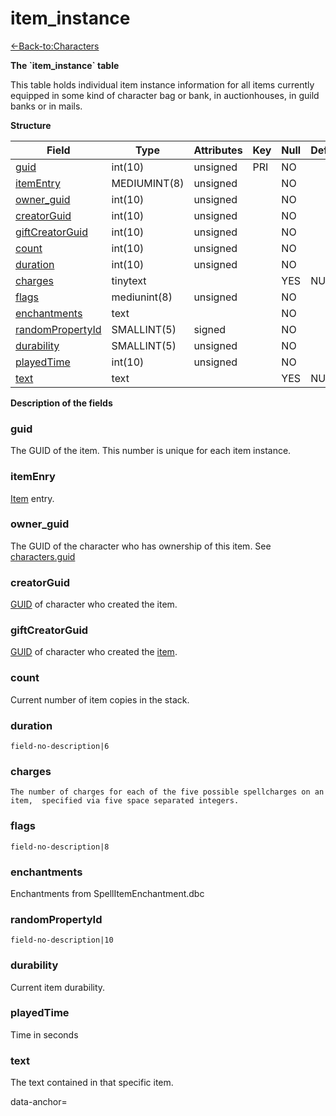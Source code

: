# item\_instance

[<-Back-to:Characters](database-characters.md)

**The \`item\_instance\` table**

This table holds individual item instance information for all items currently equipped in some kind of character bag or bank, in auctionhouses, in guild banks or in mails.

**Structure**

| Field                  | Type         | Attributes | Key | Null | Default | Extra | Comment |
|------------------------|--------------|------------|-----|------|---------|-------|---------|
| [guid][1]              | int(10)      | unsigned   | PRI | NO   |         |       |         |
| [itemEntry][2]         | MEDIUMINT(8) | unsigned   |     | NO   |         |       |         |
| [owner_guid][3]        | int(10)      | unsigned   |     | NO   |         |       |         |
| [creatorGuid][4]       | int(10)      | unsigned   |     | NO   |         |       |         |
| [giftCreatorGuid][5]   | int(10)      | unsigned   |     | NO   |         |       |         |
| [count][6]             | int(10)      | unsigned   |     | NO   |         |       |         |
| [duration][7]          | int(10)      | unsigned   |     | NO   |         |       |         |
| [charges][8]           | tinytext     |            |     | YES  | NULL    |       |         |
| [flags][9]             | mediunint(8) | unsigned   |     | NO   |         |       |         |
| [enchantments][10]     | text         |            |     | NO   |         |       |         |
| [randomPropertyId][11] | SMALLINT(5)  | signed     |     | NO   |         |       |         |
| [durability][12]       | SMALLINT(5)  | unsigned   |     | NO   |         |       |         |
| [playedTime][13]       | int(10)      | unsigned   |     | NO   |         |       |         |
| [text][14]             | text         |            |     | YES  | NULL    |       |         |

[1]: #guid
[2]: #itementry
[3]: #owner_guid
[4]: #creatorguid
[5]: #giftcreatorguid
[6]: #count
[7]: #duration
[8]: #charges
[9]: #flags
[10]: #enchantments
[11]: #randompropertyid
[12]: #durability
[13]: #playedtime
[14]: #text

**Description of the fields**

### guid

The GUID of the item. This number is unique for each item instance.

### itemEnry

[Item](item_template_2130222.html#item_template-entry) entry.

### owner\_guid

The GUID of the character who has ownership of this item. See [characters.guid](2129969.html#characters(table)-guid)

### creatorGuid

[GUID](2129969.html#characters(table)-guid) of character who created the item.

### giftCreatorGuid

[GUID](2129969.html#characters(table)-guid) of character who created the [item](character_gifts_2129986.html#character_gifts-item_guid).

### count

Current number of item copies in the stack.

### duration

`field-no-description|6`

### charges

`The number of charges for each of the five possible spellcharges on an item,  specified via five space separated integers.`

### flags

`field-no-description|8`

### enchantments

Enchantments from SpellItemEnchantment.dbc

### randomPropertyId

`field-no-description|10`

### durability

Current item durability.

### playedTime

Time in seconds

### text

The text contained in that specific item.

data-anchor=
